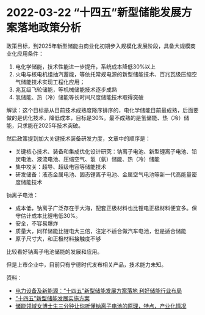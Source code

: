 # 2022-03-22 “十四五”新型储能发展方案落地政策分析

政策目标，到2025年新型储能由商业化初期步入规模化发展阶段，具备大规模商业化应用条件：

1. 电化学储能，技术性能进一步提升，系统成本降低30%以上
2. 火电与核电机组抽汽蓄能，等依托常规电源的新型储能技术、百兆瓦级压缩空气储能技术实现工程化应用；
3. 兆瓦级飞轮储能，等机械储能技术逐步成熟
4. 氢储能、热（冷）储能等长时间尺度储能技术取得突破

解读：这个目标是从目前技术成熟度降序排序的，电化学储能目前最成熟，后面要做的是优化技术，降低成本，目标是30%。最不成熟的是氢储能、热（冷）储能，只求能在2025年技术突破。

然后政策提到加大关键技术装备研发力度，文章中的顺序是：

* 关键核心技术、装备和集成优化设计研究：钠离子电池、新型锂离子电池、铅炭电池、液流电池、压缩空气、氢（氨）储能、热（冷）储能
* 集中攻关：超导、超级电容等储能技术
* 研发储备：液态金属电池、固态锂离子电池、金属空气电池等新一代高能量密度储能技术

钠离子电池：

* 成本低，钠离子广泛存在于大海，配套正极材料也比锂电正极材料便宜多。保守估计成本比锂电低30%。
* 安全，不容易爆炸
* 质量大，同样储能比锂电大三倍，注定不适合做汽车电池，但是适合储能
* 原子尺寸大，和正极材料接触度不够

比较看好钠离子电池储能的发展和应用。

但是上市企业中，目前只有宁德时代发布相关产品，技术能力未知。

资料：

* [电力设备及新能源：“十四五”新型储能发展方案落地 利好储能行业布局][1]
* [“十四五”新型储能发展实施方案][2]
* [储能领域女博士生三分钟让你听懂钠离子电池的原理，特点，产业化情况][3]


[1]: https://finance.eastmoney.com/a/202202232286333776.html
[2]: https://dfscdn.dfcfw.com/download/A2_cms_f_20220321152531312518&direct=1&abc6768.pdf
[3]: https://www.bilibili.com/video/BV1sQ4y1Y7eu